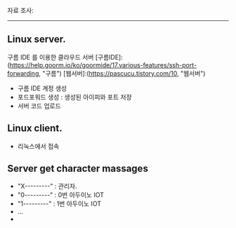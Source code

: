 자료 조사:
- - -
## Linux server.
구름 IDE 를 이용한 클라우드 서버 
[구름IDE]:(https://help.goorm.io/ko/goormide/17.various-features/ssh-port-forwarding, "구름")
[웹서버]:(https://pascucu.tistory.com/10, "웹서버")

* 구름 IDE 계정 생성
* 포드포워드 생성 : 생성된 아이피와 포트 저장
* 서버 코드 업로드 

## Linux client.
* 리눅스에서 접속




## Server get character massages   
* "X---------" : 관리자.   
* "0---------" : 0번 아두이노 IOT   
* "1---------" : 1번 아두이노 IOT
* ...
* 
